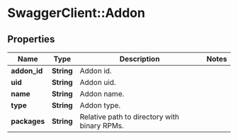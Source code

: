 # SwaggerClient::Addon

## Properties
Name | Type | Description | Notes
------------ | ------------- | ------------- | -------------
**addon_id** | **String** | Addon id. | 
**uid** | **String** | Addon uid. | 
**name** | **String** | Addon name. | 
**type** | **String** | Addon type. | 
**packages** | **String** | Relative path to directory with binary RPMs. | 


